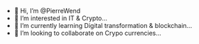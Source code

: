- 👋 Hi, I’m @PierreWend
- 👀 I’m interested in IT & Crypto...
- 🌱 I’m currently learning Digital transformation & blockchain...
- 💞️ I’m looking to collaborate on Crypo currencies...


<!---
PierreWend/PierreWend is a ✨ special ✨ repository because its `README.md` (this file) appears on your GitHub profile.
You can click the Preview link to take a look at your changes.
--->
